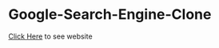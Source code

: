 # Google-Search-Engine-Clone

[Click Here](https://codingstar-jason.github.io/Google-Clone-Tutorial-CodingStar/) to see website
